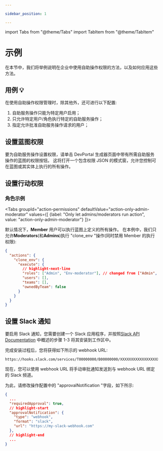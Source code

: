 ```yaml
---

sidebar_position: 1

---
```


import Tabs from "@theme/Tabs"
import TabItem from "@theme/TabItem"

# 示例

在本节中，我们将举例说明在企业中使用自助操作权限的方法，以及如何应用这些方法。

## 用例 💡

在使用自助操作权限管理时，除其他外，还可进行以下配置: 

1. 自助服务操作只能为特定用户启用；
2. 只允许特定用户/角色执行特定的自助服务操作；
3. 指定允许批准自助服务操作请求的用户；

## 设置蓝图权限

要为自助服务操作设置权限，请单击 DevPortal 生成器页面中带有所需自助服务操作的蓝图的权限按钮。 这将打开一个包含权限 JSON 的模式窗，允许您控制可在蓝图或其实体上执行的所有操作。

## 设置行动权限

### 角色示例

<Tabs groupId="action-permissions" defaultValue="action-only-admin-moderator" values={[
{label: "Only let admins/moderators run action", value: "action-only-admin-moderator"}
]}>

<TabItem value="action-only-admin-moderator">

默认情况下，**Member** 用户可以执行蓝图上定义的所有操作。 在本例中，我们只允许**Moderators**(和**Admins**)执行 "clone_env "操作(同时禁用 Member 的执行权限): 

```json showLineNumbers
{
  "actions": {
    "clone_env": {
      "execute": {
        // highlight-next-line
        "roles": ["Admin", "Env-moderator"], // changed from ["Admin", "Env-moderator", "Member"]
        "users": [],
        "teams": [],
        "ownedByTeam": false
      }
    }
  }
}
```

</TabItem>

</Tabs>

## 设置 Slack 通知

要启用 Slack 通知，您需要创建一个 Slack 应用程序，并按照[Slack API Documentation](https://api.slack.com/messaging/webhooks) 中概述的步骤 1-3 将其安装到工作区中。

完成安装过程后，您将获得如下所示的 webhook URL: 

```text
https://hooks.slack.com/services/T00000000/B00000000/XXXXXXXXXXXXXXXXXXXXXXXX
```

现在，您可以使用 webhook URL 将手动审批通知发送到与 webhook URL 绑定的 Slack 频道。

为此，请修改操作配置中的 "approvalNotification "字段，如下所示: 

```json showLineNumbers
{
  ...
  "requiredApproval": true,
  // highlight-start
  "approvalNotification": {
    "type": "webhook",
    "format": "slack",
    "url": "https://my-slack-webhook.com"
  },
  // highlight-end
  ...
}
```